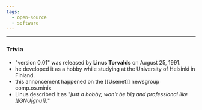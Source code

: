 ```yaml
---
tags:
  - open-source
  - software
---
```

---

### Trivia

- "version 0.01" was released by **Linus Torvalds** on August 25, 1991.
- he developed it as a hobby while studying at the University of Helsinki in Finland.
- this annoncement happened on the [[Usenet]] newsgroup comp.os.minix
- Linus described it as "_just a hobby, won't be big and professional like [[GNU|gnu]]._"